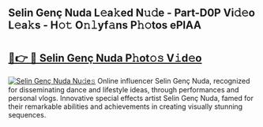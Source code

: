 ## Selin Genç Nuda L𝚎a𝚔ed N𝚞𝚍e - Part-D0P Vi𝚍𝚎o L𝚎a𝚔s - H𝚘𝚝 O𝚗𝚕yf𝚊ns P𝚑𝚘tos ePlAA

# <h2><a href="http://kfcbz5k.oniu.top/?m=Selin+Gen%c3%a7+Nuda">🔗👉 🔴 Selin Genç Nuda P𝚑ot𝚘𝚜 V𝚒d𝚎o</a></h2>

[![Selin Genç Nuda Nu𝚍e𝚜](https://i.imgur.com/0qMVB7G.gif)](http://kfcbz5k.oniu.top/?m=Selin+Gen%c3%a7+Nuda)
Online influencer Selin Genç Nuda, recognized for disseminating dance and lifestyle ideas, through performances and personal vlogs. Innovative special effects artist Selin Genç Nuda, famed for their remarkable abilities and achievements in creating visually stunning sequences.  

